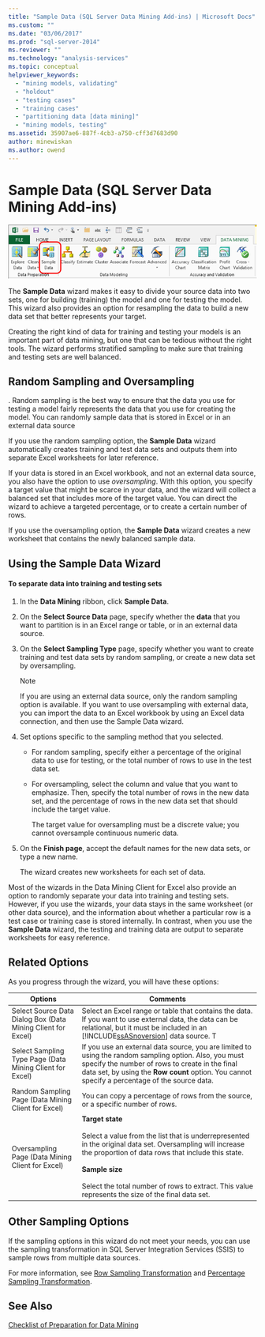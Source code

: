 ```yaml
---
title: "Sample Data (SQL Server Data Mining Add-ins) | Microsoft Docs"
ms.custom: ""
ms.date: "03/06/2017"
ms.prod: "sql-server-2014"
ms.reviewer: ""
ms.technology: "analysis-services"
ms.topic: conceptual
helpviewer_keywords: 
  - "mining models, validating"
  - "holdout"
  - "testing cases"
  - "training cases"
  - "partitioning data [data mining]"
  - "mining models, testing"
ms.assetid: 35907ae6-887f-4cb3-a750-cff3d7683d90
author: minewiskan
ms.author: owend
---
```

# Sample Data (SQL Server Data Mining Add-ins)
  ![Partition Data wizard in Data Mining ribbon](media/dmc-partition.gif "Partition Data wizard in Data Mining ribbon")  
  
 The **Sample Data** wizard makes it easy to divide your source data into two sets, one for building (training) the model and one for testing the model. This wizard also provides an option for resampling the data to build a new data set that better represents your target.  
  
 Creating the right kind of data for training and testing your models is an important part of data mining, but one that can be tedious without the right tools. The wizard performs stratified sampling to make sure that training and testing sets are well balanced.  
  
## Random Sampling and Oversampling  
 . Random sampling is the best way to ensure that the data you use for testing a model fairly represents the data that you use for creating the model. You can randomly sample data that is stored in Excel or in an external data source  
  
 If you use the random sampling option, the **Sample Data** wizard automatically creates training and test data sets and outputs them into separate Excel worksheets for later reference.  
  
 If your data is stored in an Excel workbook, and not an external data source, you also have the option to use *oversampling*. With this option, you specify a target value that might be scarce in your data, and the wizard will collect a balanced set that includes more of the target value. You can direct the wizard to achieve a targeted percentage, or to create a certain number of rows.  
  
 If you use the oversampling option, the **Sample Data** wizard creates a new worksheet that contains the newly balanced sample data.  
  
## Using the Sample Data Wizard  
  
#### To separate data into training and testing sets  
  
1.  In the **Data Mining** ribbon, click **Sample Data**.  
  
2.  On the **Select Source Data** page, specify whether the **data** that you want to partition is in an Excel range or table, or in an external data source.  
  
3.  On the **Select Sampling Type** page, specify whether you want to create training and test data sets by random sampling, or create a new data set by oversampling.  
  
    > [!NOTE]  
    >  If you are using an external data source, only the random sampling option is available. If you want to use oversampling with external data, you can import the data to an Excel workbook by using an Excel data connection, and then use the Sample Data wizard.  
  
4.  Set options specific to the sampling method that you selected.  
  
    -   For random sampling, specify either a percentage of the original data to use for testing, or the total number of rows to use in the test data set.  
  
    -   For oversampling, select the column and value that you want to emphasize. Then, specify the total number of rows in the new data set, and the percentage of rows in the new data set that should include the target value.  
  
         The target value for oversampling must be a discrete value; you cannot oversample continuous numeric data.  
  
5.  On the **Finish page**, accept the default names for the new data sets, or type a new name.  
  
     The wizard creates new worksheets for each set of data.  
  
 Most of the wizards in the Data Mining Client for Excel also provide an option to randomly separate your data into training and testing sets. However, if you use the wizards, your data stays in the same worksheet (or other data source), and the information about whether a particular row is a test case or training case is stored internally. In contrast, when you use the **Sample Data** wizard, the testing and training data are output to separate worksheets for easy reference.  
  
## Related Options  
 As you progress through the wizard, you will have these options:  
  
|Options|Comments|  
|-------------|--------------|  
|Select Source Data Dialog Box (Data Mining Client for Excel)|Select an Excel range or table that contains the data. If you want to use external data, the data can be relational, but it must be included in an [!INCLUDE[ssASnoversion](../includes/ssasnoversion-md.md)] data source. T|  
|Select Sampling Type Page (Data Mining Client for Excel)|If you use an external data source, you are limited to using the random sampling option. Also, you must specify the number of rows to create in the final data set, by using the **Row count** option. You cannot specify a percentage of the source data.|  
|Random Sampling Page (Data Mining Client for Excel)|You can copy a percentage of rows from the source, or a specific number of rows.|  
|Oversampling Page (Data Mining Client for Excel)|**Target state**<br /><br /> Select a value from the list that is underrepresented in the original data set. Oversampling will increase the proportion of data rows that include this state.<br /><br /> **Sample size**<br /><br /> Select the total number of rows to extract. This value represents the size of the final data set.|  
  
## Other Sampling Options  
 If the sampling options in this wizard do not meet your needs, you can use the sampling transformation in SQL Server Integration Services (SSIS) to sample rows from multiple data sources.  
  
 For more information, see [Row Sampling Transformation](../integration-services/data-flow/transformations/row-sampling-transformation.md) and [Percentage Sampling Transformation](../integration-services/data-flow/transformations/percentage-sampling-transformation.md).  
  
## See Also  
 [Checklist of Preparation for Data Mining](checklist-of-preparation-for-data-mining.md)  
  
  
